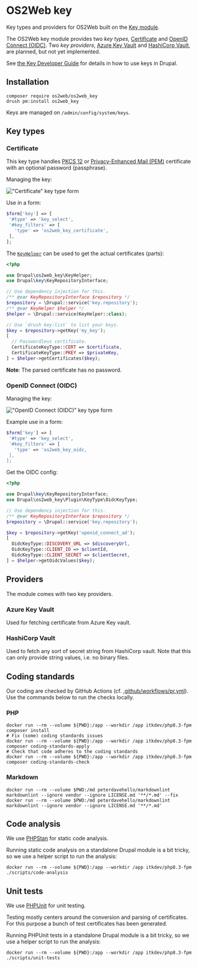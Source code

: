 # OS2Web key

Key types and providers for OS2Web built on the [Key module](https://www.drupal.org/project/key).

The OS2Web key module provides two _key types_, [Certificate](#certificate) and [OpenID Connect
(OIDC)](#openid-connect-oidc). Two _key providers_, [Azure Key Vault](#azure-key-vault) and [HashiCorp Vault](#hashicorp-vault), are
planned, but not yet implemented.

See [the Key Developer Guide](https://www.drupal.org/docs/contributed-modules/key/developer-guide) for details in how to
use keys in Drupal.

## Installation

``` shell
composer require os2web/os2web_key
drush pm:install os2web_key
```

Keys are managed on `/admin/config/system/keys`.

## Key types

### Certificate

This key type handles [PKCS 12](https://en.wikipedia.org/wiki/PKCS_12) or [Privacy-Enhanced Mail
(PEM)](https://en.wikipedia.org/wiki/Privacy-Enhanced_Mail) certificate with an optional password (passphrase).

Managing the key:

!["Certificate" key type form](docs/assets/key-type-certificate.png)

Use in a form:

``` php
$form['key'] => [
 '#type' => 'key_select',
 '#key_filters' => [
   'type' => 'os2web_key_certificate',
 ],
];
```

The [`KeyHelper`](https://github.com/OS2web/os2web_key/blob/main/src/KeyHelper.php) can be used to get
the actual certificates (parts):

``` php
<?php

use Drupal\os2web_key\KeyHelper;
use Drupal\key\KeyRepositoryInterface;

// Use dependency injection for this.
/** @var KeyRepositoryInterface $repository */
$repository = \Drupal::service('key.repository');
/** @var KeyHelper $helper */
$helper = \Drupal::service(KeyHelper::class);

// Use `drush key:list` to list your keys.
$key = $repository->getKey('my_key');
[
  // Passwordless certificate.
  CertificateKeyType::CERT => $certificate,
  CertificateKeyType::PKEY => $privateKey,
] = $helper->getCertificates($key);

```

**Note**: The parsed certificate has no password.

### OpenID Connect (OIDC)

Managing the key:

!["OpenID Connect (OIDC)" key type form](docs/assets/key-type-oidc.png)

Example use in a form:

``` php
$form['key'] => [
 '#type' => 'key_select',
 '#key_filters' => [
   'type' => 'os2web_key_oidc,
 ],
];
```

Get the OIDC config:

``` php
<?php

use Drupal\key\KeyRepositoryInterface;
use Drupal\os2web_key\Plugin\KeyType\OidcKeyType;

// Use dependency injection for this.
/** @var KeyRepositoryInterface $repository */
$repository = \Drupal::service('key.repository');

$key = $repository->getKey('openid_connect_ad');
[
  OidcKeyType::DISCOVERY_URL => $discoveryUrl,
  OidcKeyType::CLIENT_ID => $clientId,
  OidcKeyType::CLIENT_SECRET => $clientSecret,
] = $helper->getOidcValues($key);
```

## Providers

The module comes with two key providers.

### Azure Key Vault

Used for fetching certificate from Azure Key vault.

### HashiCorp Vault

Used to fetch any sort of secret string from HashiCorp vault. Note that
this can only provide string values, i.e. no binary files.

## Coding standards

Our coding are checked by GitHub Actions (cf. [.github/workflows/pr.yml](.github/workflows/pr.yml)). Use the commands
below to run the checks locally.

### PHP

```shell
docker run --rm --volume ${PWD}:/app --workdir /app itkdev/php8.3-fpm composer install
# Fix (some) coding standards issues
docker run --rm --volume ${PWD}:/app --workdir /app itkdev/php8.3-fpm composer coding-standards-apply
# Check that code adheres to the coding standards
docker run --rm --volume ${PWD}:/app --workdir /app itkdev/php8.3-fpm composer coding-standards-check
```

### Markdown

```shell
docker run --rm --volume $PWD:/md peterdavehello/markdownlint markdownlint --ignore vendor --ignore LICENSE.md '**/*.md' --fix
docker run --rm --volume $PWD:/md peterdavehello/markdownlint markdownlint --ignore vendor --ignore LICENSE.md '**/*.md'
```

## Code analysis

We use [PHPStan](https://phpstan.org/) for static code analysis.

Running static code analysis on a standalone Drupal module is a bit tricky, so we use a helper script to run the
analysis:

```shell
docker run --rm --volume ${PWD}:/app --workdir /app itkdev/php8.3-fpm ./scripts/code-analysis
```

## Unit tests

We use [PHPUnit](https://phpunit.de/documentation.html) for unit testing.

Testing mostly centers around the conversion and parsing of certificates. For this purpose a bunch of test
certificates has been generated.

Running PHPUnit tests in a standalone Drupal module is a bit tricky, so we use a helper script to run the
analysis:

```shell
docker run --rm --volume ${PWD}:/app --workdir /app itkdev/php8.3-fpm ./scripts/unit-tests
```
